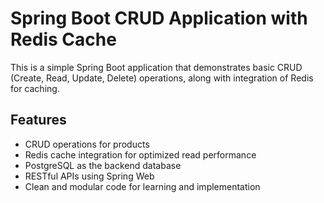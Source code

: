 # Spring Boot CRUD Application with Redis Cache

This is a simple Spring Boot application that demonstrates basic CRUD (Create, Read, Update, Delete) operations, along with integration of Redis for caching.

## Features

- CRUD operations for products
- Redis cache integration for optimized read performance
- PostgreSQL as the backend database
- RESTful APIs using Spring Web
- Clean and modular code for learning and implementation
